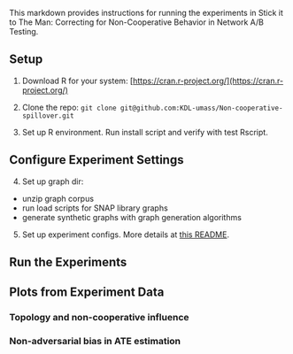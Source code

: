 This markdown provides instructions for running the experiments in Stick it to The Man: Correcting for Non-Cooperative Behavior in Network A/B Testing. 


## Setup 
1. Download R for your system: [https://cran.r-project.org/](https://cran.r-project.org/)

2. Clone the repo:
 `git clone git@github.com:KDL-umass/Non-cooperative-spillover.git`

3. Set up R environment. Run install script and verify with test Rscript.

## Configure Experiment Settings

4. Set up graph dir: 
* unzip graph corpus
* run load scripts for SNAP library graphs
* generate synthetic graphs with graph generation algorithms 

5. Set up experiment configs. More details at [this README](experiments/configs/README.md).


## Run the Experiments

## Plots from Experiment Data
### Topology and non-cooperative influence
### Non-adversarial bias in ATE estimation